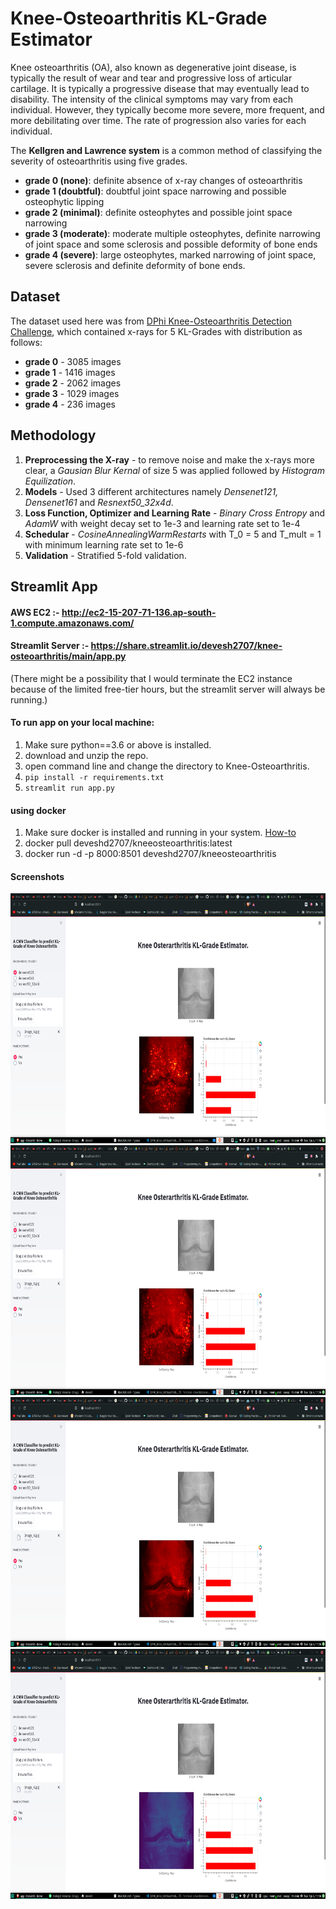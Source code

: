 # Knee-Osteoarthritis KL-Grade Estimator

Knee osteoarthritis (OA), also known as degenerative joint disease, is typically the result of wear and tear and progressive loss of articular cartilage. It is typically a progressive disease that may eventually lead to disability. The intensity of the clinical symptoms may vary from each individual. However, they typically become more severe, more frequent, and more debilitating over time. The rate of progression also varies for each individual.

The **Kellgren and Lawrence system** is a common method of classifying the severity of osteoarthritis using five grades.

- **grade 0 (none)**: definite absence of x-ray changes of osteoarthritis
- **grade 1 (doubtful)**: doubtful joint space narrowing and possible osteophytic lipping
- **grade 2 (minimal)**: definite osteophytes and possible joint space narrowing
- **grade 3 (moderate)**: moderate multiple osteophytes, definite narrowing of joint space and some sclerosis and possible deformity of bone ends
- **grade 4 (severe)**: large osteophytes, marked narrowing of joint space, severe sclerosis and definite deformity of bone ends.

## Dataset

The dataset used here was from [DPhi Knee-Osteoarthritis Detection Challenge]('https://dphi.tech/challenges/data-sprint-35-osteoarthritis-knee-x-ray/81/overview/about'), which contained x-rays for 5 KL-Grades with distribution as follows:

- **grade 0** - 3085 images
- **grade 1** - 1416 images
- **grade 2** - 2062 images
- **grade 3** - 1029 images
- **grade 4** - 236 images

## Methodology

1. **Preprocessing the X-ray** - to remove noise and make the x-rays more clear, a _Gausian Blur Kernal_ of size 5 was applied followed by _Histogram Equilization_.
2. **Models** - Used 3 different architectures namely _Densenet121, Densenet161_ and _Resnext50_32x4d_.
3. **Loss Function, Optimizer and Learning Rate** - _Binary Cross Entropy_ and _AdamW_ with weight decay set to 1e-3 and learning rate set to 1e-4
4. **Schedular** - _CosineAnnealingWarmRestarts_ with T_0 = 5 and T_mult = 1 with minimum learning rate set to 1e-6
5. **Validation** - Stratified 5-fold validation.

## Streamlit App

#### AWS EC2 :- http://ec2-15-207-71-136.ap-south-1.compute.amazonaws.com/

#### Streamlit Server :- https://share.streamlit.io/devesh2707/knee-osteoarthritis/main/app.py

(There might be a possibility that I would terminate the EC2 instance because of the limited free-tier hours, but the streamlit server will always be running.)

#### To run app on your local machine:

1. Make sure python==3.6 or above is installed.
2. download and unzip the repo.
3. open command line and change the directory to Knee-Osteoarthritis.
4. `pip install -r requirements.txt`
5. `streamlit run app.py`

#### using docker

1. Make sure docker is installed and running in your system. [How-to](https://docs.docker.com/get-started/)
2. docker pull deveshd2707/kneeosteoarthritis:latest
3. docker run -d -p 8000:8501 deveshd2707/kneeosteoarthritis

#### Screenshots

<center><img src= "./images/app_1.jpg" width="800px", height="400px"/></center>

<center><img src= "./images/app_2.jpg" width="800px", height="400px"/></center>

<center><img src= "./images/app_3.jpg" width="800px", height="400px"/></center>

<center><img src= "./images/app_4.jpg" width="800px", height="400px"/></center>
